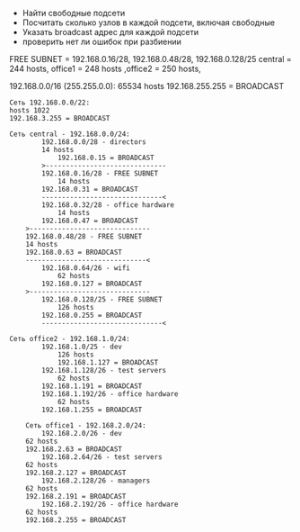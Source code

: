 - Найти свободные подсети
- Посчитать сколько узлов в каждой подсети, включая свободные
- Указать broadcast адрес для каждой подсети
- проверить нет ли ошибок при разбиении

FREE SUBNET = 192.168.0.16/28, 192.168.0.48/28, 192.168.0.128/25
central = 244 hosts, office1 = 248 hosts ,office2 = 250 hosts, 

192.168.0.0/16 (255.255.0.0):
    65534 hosts
    192.168.255.255 = BROADCAST

    Cеть 192.168.0.0/22:
	hosts 1022
	192.168.3.255 = BROADCAST

	Сеть central - 192.168.0.0/24:
            192.168.0.0/28 - directors
	        14 hosts 
                192.168.0.15 = BROADCAST
            >------------------------------
            192.168.0.16/28 - FREE SUBNET
                14 hosts
            192.168.0.31 = BROADCAST
            ------------------------------<
            192.168.0.32/28 - office hardware
                14 hosts 
            192.168.0.47 = BROADCAST
	    >------------------------------
	    192.168.0.48/28 - FREE SUBNET
		14 hosts
	    192.168.0.63 = BROADCAST
	    ------------------------------<
            192.168.0.64/26 - wifi
                62 hosts
            192.168.0.127 = BROADCAST
	    >------------------------------
            192.168.0.128/25 - FREE SUBNET
                126 hosts
            192.168.0.255 = BROADCAST
            ------------------------------<

	Сеть office2 - 192.168.1.0/24:
            192.168.1.0/25 - dev
                126 hosts 
            	192.168.1.127 = BROADCAST
            192.168.1.128/26 - test servers
                62 hosts 
            192.168.1.191 = BROADCAST
            192.168.1.192/26 - office hardware
                62 hosts 
            192.168.1.255 = BROADCAST

        Сеть office1 - 192.168.2.0/24:
            192.168.2.0/26 - dev
		62 hosts
		192.168.2.63 = BROADCAST
            192.168.2.64/26 - test servers
		62 hosts
		192.168.2.127 = BROADCAST
            192.168.2.128/26 - managers
		62 hosts
		192.168.2.191 = BROADCAST
            192.168.2.192/26 - office hardware
		62 hosts
		192.168.2.255 = BROADCAST
#	

